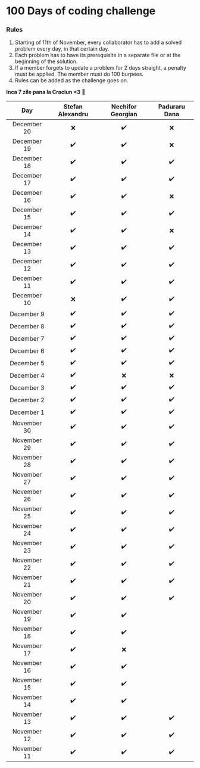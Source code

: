 # 100 Days of coding challenge

### Rules
1. Starting of 11th of November, every collaborator has to add a solved problem every day, in that certain day.
2. Each problem has to have its prerequisite in a separate file or at the beginning of the solution.
3. If a member forgets to update a problem for 2 days straight, a penalty must be applied. The member must do 100 burpees.
4. Rules can be added as the challenge goes on.

**Inca 7 zile pana la Craciun <3** 🎄

| Day | Stefan Alexandru | Nechifor Georgian | Paduraru Dana |
| :---: | :---: | :---: | :---: |
| December 20 | :x: | :heavy_check_mark: |  :x: |
| December 19 | :heavy_check_mark: | :heavy_check_mark: |  :x: |
| December 18 | :heavy_check_mark: | :heavy_check_mark: |  :heavy_check_mark: |
| December 17 | :heavy_check_mark: | :heavy_check_mark: |  :heavy_check_mark: |
| December 16 | :heavy_check_mark: | :heavy_check_mark: | :x: |
| December 15 | :heavy_check_mark: | :heavy_check_mark: | :heavy_check_mark: |
| December 14 | :heavy_check_mark: | :heavy_check_mark: | :x: |
| December 13 | :heavy_check_mark: | :heavy_check_mark: | :heavy_check_mark: |
| December 12 | :heavy_check_mark: | :heavy_check_mark: | :heavy_check_mark: |
| December 11 | :heavy_check_mark: | :heavy_check_mark: | :heavy_check_mark: |
| December 10 | :x: | :heavy_check_mark: | :heavy_check_mark: |
| December 9 | :heavy_check_mark: | :heavy_check_mark: | :heavy_check_mark: |
| December 8 | :heavy_check_mark: | :heavy_check_mark: | :heavy_check_mark: |
| December 7 | :heavy_check_mark: | :heavy_check_mark: | :heavy_check_mark: |
| December 6 | :heavy_check_mark: | :heavy_check_mark: | :heavy_check_mark: |
| December 5 | :heavy_check_mark: | :heavy_check_mark: | :heavy_check_mark: |
| December 4 | :heavy_check_mark: | :x: | :x: |
| December 3 | :heavy_check_mark: | :heavy_check_mark: | :heavy_check_mark: |
| December 2 | :heavy_check_mark: | :heavy_check_mark: |:heavy_check_mark: |
| December 1 | :heavy_check_mark: | :heavy_check_mark: | :heavy_check_mark: |
| November 30 | :heavy_check_mark: | :heavy_check_mark: | :heavy_check_mark: |
| November 29 | :heavy_check_mark: | :heavy_check_mark: | :heavy_check_mark: |
| November 28 | :heavy_check_mark: | :heavy_check_mark: | :heavy_check_mark: |
| November 27 | :heavy_check_mark: | :heavy_check_mark: | :heavy_check_mark: |
| November 26 | :heavy_check_mark: | :heavy_check_mark: | :heavy_check_mark: |
| November 25 | :heavy_check_mark: | :heavy_check_mark: | :heavy_check_mark: |
| November 24 | :heavy_check_mark: | :heavy_check_mark: | :heavy_check_mark: |
| November 23 | :heavy_check_mark: | :heavy_check_mark: | :heavy_check_mark: |
| November 22 | :heavy_check_mark: | :heavy_check_mark: | :heavy_check_mark: |
| November 21 | :heavy_check_mark: | :heavy_check_mark: | :heavy_check_mark: |
| November 20 | :heavy_check_mark: | :heavy_check_mark: | :heavy_check_mark: |
| November 19 | :heavy_check_mark: | :heavy_check_mark: |  |
| November 18 | :heavy_check_mark: | :heavy_check_mark: |  |
| November 17 | :heavy_check_mark: | :x: |  |
| November 16 | :heavy_check_mark: | :heavy_check_mark: |  |
| November 15 | :heavy_check_mark: | :heavy_check_mark: |  |
| November 14 | :heavy_check_mark: | :heavy_check_mark: |  |
| November 13 | :heavy_check_mark: | :heavy_check_mark: | :heavy_check_mark: |
| November 12 | :heavy_check_mark: | :heavy_check_mark: | :heavy_check_mark: |
| November 11 | :heavy_check_mark: | :heavy_check_mark: | :heavy_check_mark: |
